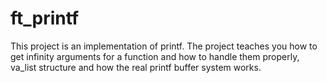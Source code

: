 # ft_printf
This project is an implementation of printf. The project teaches you how to get infinity arguments for a function and how to handle them properly, va_list structure and how the real printf buffer system works.
